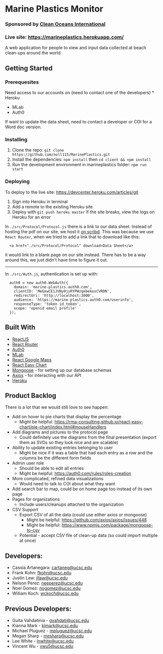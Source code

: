   # Marine Plastics Monitor
  ### Sponsored by [Clean Oceans International](https://cleanoceansinternational.org/)
  ### Live site: https://marineplastics.herokuapp.com/

  A web application for people to view and input data collected at beach clean-ups around the world. 

  ## Getting Started

  ### Prerequesites
  Need access to our accounts on (need to contact one of the developers)
    * Heroku
  * MLab
  * Auth0

If want to update the data sheet, need to contact a developer or COI for a Word doc version.

### Installing
1. Clone the repo: `git clone https://github.com/noll115/MarinePlastics.git`
2. Install the dependencies: `npm install` then `cd client && npm install`
3. Run the development environment in marineplastics folder: `npm run start`

### Deploying
To deploy to the live site: https://devcenter.heroku.com/articles/git
  1. Sign into Heroku in terminal
  2. Add a remote to the existing Heroku site
  4. Deploy with `git push heroku master`
If the site breaks, view the logs on Heroku for an error


In `./src/Protocol/Protocol.js` there is a link to our data sheet. Instead of hosting the pdf on our site, we host it [on scribd](https://www.scribd.com/document/380752641/COIDataSheet). This was because we use `React Router`, when we tried to add a link that to download like this:
```
  <a href="./src/Protocol/Protocol" download>Data Sheet</a>
```
it would link to a blank page on our site instead. There has to be a way around this, we just didn't have time to figure it out.

***

In `./src/Auth.js`, authentication is set up with:
```
  auth0 = new auth0.WebAuth({
    domain: 'marine-plastics.auth0.com',
    clientID: 'MeGxwCE1JVNy9jsRYPWzqebekosCVRDN',
    redirectUri: 'http://localhost:3000',
    audience: 'https://marine-plastics.auth0.com/userinfo',
    responseType: 'token id_token',
    scope: 'openid email profile'
  });
```

## Built With
* [ReactJS](https://reactjs.org/)
* [React Router](https://reacttraining.com/react-router/)
* [Auth0](https://auth0.com/)
* [MLab](https://www.mlab.com/)
* [React Google Maps](https://github.com/tomchentw/react-google-maps)
* [React Easy Chart](https://github.com/rma-consulting/react-easy-chart)
* [Mongoose](http://mongoosejs.com/) - for setting up our database schemas
* [Axios](https://github.com/axios/axios) - for interacting with our API
* [Heroku](http://heroku.com/)

## Product Backlog
There is a lot that we would still love to see happen:
  * Add on hover to pie charts that display the percentage
    * Might be helpful: https://rma-consulting.github.io/react-easy-chart/pie-chart/index.html#mouseHandlers
  * Add diagrams and pictures to the protocol page
    * Could definitely use the diagrams from the final presentation (export them as SVGs so they look nice and are scalable)
  * Ability to update existing entries belonging to user
    * Might be nice if it was a table that had each entry as a row and the columns be the different form fields
  * Admin user role
    * Should be able to edit all entries
    * Might be helpful: https://auth0.com/rules/roles-creation
  * More complicated, refined data visualizations
    * Would need to talk to COI about what they want
  * Add search bar to map, could be on home page too instead of its own page
  * Pages for organizations
    * Include users/cleanups attached to the organization
  * CSV Support
    * Export CSV of all the data (could use either axios or mongoose)
      * Might be helpful: https://github.com/axios/axios/issues/448
      * Might be helpful: https://www.npmjs.com/package/mongoose-to-csv
    * Potential - accept CSV file of clean-up data (so could import multiple at once)
## Developers:
* Cassia Artanegara: cartaneg@ucsc.edu
* Frank Kohn: fkohn@ucsc.edu
* Justin Law: jllaw@ucsc.edu
* Nelson Perez: neeperez@ucsc.edu
* Noel Gomez: nogomez@ucsc.edu
* William Koch: wckoch@ucsc.edu


## Previous Developers:
* Guita Vahdatinia - gvahdati@ucsc.edu
* Kianna Mark - kjmark@ucsc.edu
* Michael Pluguez - mpluguez@ucsc.edu
* Megan Sharp - mesharp@ucsc.edu
* Lee White - lnwhite@ucsc.edu
* Vincent Wu - vwu5@ucsc.edu
